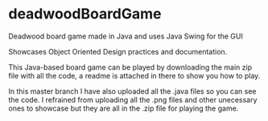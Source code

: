 # deadwoodBoardGame
Deadwood board game made in Java and uses Java Swing for the GUI

Showcases Object Oriented Design practices and documentation.

This Java-based board game can be played by downloading the main zip file with all the code, a readme is attached in there to show you how to play.

In this master branch I have also uploaded all the .java files so you can see the code. I refrained from uploading all the .png files and other unecessary ones to showcase but they are all in the .zip file for playing the game.
